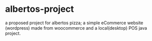 albertos-project
================
a proposed project for albertos pizza; a simple eCommerce website (wordpress) made from woocommerce and a local(desktop) POS java project.
